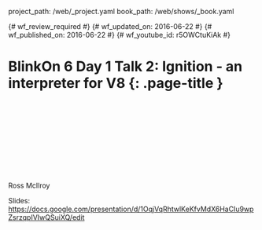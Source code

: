project_path: /web/_project.yaml
book_path: /web/shows/_book.yaml

{# wf_review_required #}
{# wf_updated_on: 2016-06-22 #}
{# wf_published_on: 2016-06-22 #}
{# wf_youtube_id: r5OWCtuKiAk #}

# BlinkOn 6 Day 1 Talk 2: Ignition - an interpreter for V8 {: .page-title }


<div class="video-wrapper">
  <iframe class="devsite-embedded-youtube-video" data-video-id="r5OWCtuKiAk"
          data-autohide="1" data-showinfo="0" frameborder="0" allowfullscreen>
  </iframe>
</div>


Ross McIlroy

Slides: https://docs.google.com/presentation/d/1OqjVqRhtwlKeKfvMdX6HaCIu9wpZsrzqpIVIwQSuiXQ/edit
